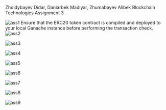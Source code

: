 Zholdybayev Didar, Daniarbek Madiyar, Zhumabayev Alibek Blockchain Technologies Assignment 3

![ass1](https://github.com/user-attachments/assets/4ad23735-1819-4363-9f1f-47ce13697267)
Ensure that the ERC20 token contract is compiled and deployed to your local Ganache instance before performing the transaction check.
![ass2](https://github.com/user-attachments/assets/ea2abf0b-c8f7-40e0-8ac4-8536545edf24)

![ass3](https://github.com/user-attachments/assets/daa20ed1-6169-45b2-a0d2-1d738a4edf88)

![ass4](https://github.com/user-attachments/assets/3e4af783-494a-4811-a0cf-a2b79f1d45c2)

![ass5](https://github.com/user-attachments/assets/5907181c-2600-491b-8052-a53aef0cc105)

![ass6](https://github.com/user-attachments/assets/0ea0241f-8797-40a3-8ab8-f1f2a13b0022)

![ass7](https://github.com/user-attachments/assets/9291a5e7-b662-40e5-940d-772a1b883d74)

![ass8](https://github.com/user-attachments/assets/0fb492f2-7a0d-40df-91de-c745db8e5869)

![ass9](https://github.com/user-attachments/assets/9e054a5d-4145-4280-aa6b-fbddd27c7574)




